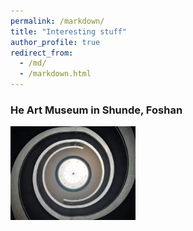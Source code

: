 ```yaml
---
permalink: /markdown/
title: "Interesting stuff"
author_profile: true
redirect_from: 
  - /md/
  - /markdown.html
---
```

### **He Art Museum in Shunde, Foshan**
<img src="../images/he.jpg" width="200">
